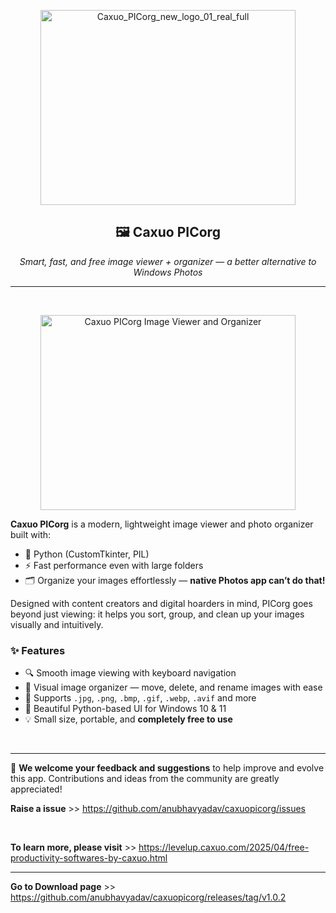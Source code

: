 <p align="center">
  <img width="408" height="312" alt="Caxuo_PICorg_new_logo_01_real_full" src="https://github.com/user-attachments/assets/318631ba-0b41-4e6d-83a6-14cccf7bc234" />
</p>

<h2 align="center">🖼️ Caxuo PICorg</h2>

<p align="center">
  <em>Smart, fast, and free image viewer + organizer — a better alternative to Windows Photos</em>
</p>

---
<br>
<p align="center">
  <img width="408" height="312" alt="Caxuo PICorg Image Viewer and Organizer" src="[https://github.com/user-attachments/assets/318631ba-0b41-4e6d-83a6-14cccf7bc234](https://github.com/user-attachments/assets/a0dab46d-5fd4-4475-bbfe-034520dce369)" />
</p>



**Caxuo PICorg** is a modern, lightweight image viewer and photo organizer built with:

- 🐍 Python (CustomTkinter, PIL)
- ⚡ Fast performance even with large folders
- 🗂️ Organize your images effortlessly — **native Photos app can’t do that!**

Designed with content creators and digital hoarders in mind, PICorg goes beyond just viewing: it helps you sort, group, and clean up your images visually and intuitively.

### ✨ Features

- 🔍 Smooth image viewing with keyboard navigation
- 🧹 Visual image organizer — move, delete, and rename images with ease
- 📁 Supports `.jpg`, `.png`, `.bmp`, `.gif`, `.webp`, `.avif` and more
- 🎨 Beautiful Python-based UI for Windows 10 & 11
- 💡 Small size, portable, and **completely free to use**


<br>

---

📣 **We welcome your feedback and suggestions** to help improve and evolve this app. Contributions and ideas from the community are greatly appreciated!

**Raise a issue** >> https://github.com/anubhavyadav/caxuopicorg/issues


<br>


**To learn more, please visit** >> https://levelup.caxuo.com/2025/04/free-productivity-softwares-by-caxuo.html

---


**Go to Download page** >> https://github.com/anubhavyadav/caxuopicorg/releases/tag/v1.0.2

